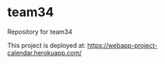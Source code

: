 # team34
Repository for team34

This project is deployed at: https://webapp-project-calendar.herokuapp.com/